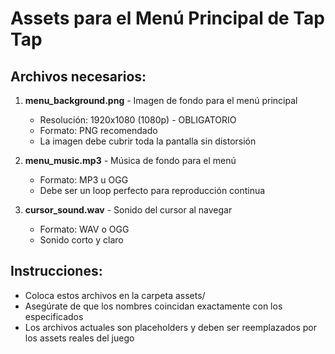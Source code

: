 # Assets para el Menú Principal de Tap Tap

## Archivos necesarios:

1. **menu_background.png** - Imagen de fondo para el menú principal
   - Resolución: 1920x1080 (1080p) - OBLIGATORIO
   - Formato: PNG recomendado
   - La imagen debe cubrir toda la pantalla sin distorsión

2. **menu_music.mp3** - Música de fondo para el menú
   - Formato: MP3 u OGG
   - Debe ser un loop perfecto para reproducción continua

3. **cursor_sound.wav** - Sonido del cursor al navegar
   - Formato: WAV o OGG
   - Sonido corto y claro

## Instrucciones:
- Coloca estos archivos en la carpeta assets/
- Asegúrate de que los nombres coincidan exactamente con los especificados
- Los archivos actuales son placeholders y deben ser reemplazados por los assets reales del juego
